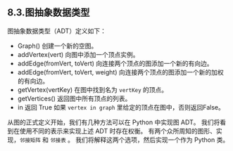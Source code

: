 ## 8.3.图抽象数据类型

图抽象数据类型（ADT）定义如下：

* Graph() 创建一个新的空图。
* addVertex(vert) 向图中添加一个顶点实例。
* addEdge(fromVert, toVert) 向连接两个顶点的图添加一个新的有向边。
* addEdge(fromVert, toVert, weight) 向连接两个顶点的图添加一个新的加权的有向边。
* getVertex(vertKey) 在图中找到名为 `vertKey` 的顶点。
* getVertices() 返回图中所有顶点的列表。
* in 返回 True 如果 `vertex in graph` 里给定的顶点在图中，否则返回False。

从图的正式定义开始，我们有几种方法可以在 Python 中实现图 ADT。 我们将看到在使用不同的表示来实现上述 ADT 时存在权衡。 有两个众所周知的图形、实现，`邻接矩阵` 和 `邻接表` 。 我们将解释这两个选项，然后实现一个作为 Python 类。
